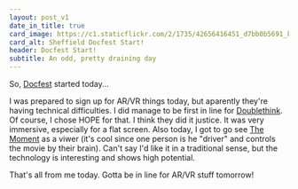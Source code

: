 ```yaml
---
layout: post_v1
date_in_title: true
card_image: https://c1.staticflickr.com/2/1735/42656416451_d7bb0b5691_k.jpg
card_alt: Sheffield Docfest Start!
header: Docfest Start!
subtitle: An odd, pretty draining day
---
```



So, <a href="https://sheffdocfest.com/" target="_blank">Docfest</a> started today...
      

I was prepared to sign up for AR/VR things today, but aparently they're having technical difficulties. I did manage to be first in line for <a href="https://www.facebook.com/events/250162182217763/" target="_blank">Doublethink</a>. Of course, I chose HOPE for that. I think they did it justice. It was very immersive, especially for a flat screen. Also today, I got to go see <a href="http://braincontrolledmovie.co.uk/" target="_blank">The Moment</a> as a viwer (it's cool since one person is he "driver" and controls the movie by their brain). Can't say I'd like it in a traditional sense, but the technology is interesting and shows high potential.
      

That's all from me today. Gotta be in line for AR/VR stuff tomorrow!
      






